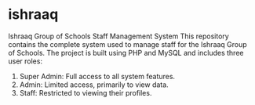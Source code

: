 # ishraaq
Ishraaq Group of Schools Staff Management System 
This repository contains the complete system used to manage staff for the Ishraaq Group of Schools.
The project is built using PHP and MySQL and includes three user roles:  
1. Super Admin: Full access to all system features. 
2. Admin: Limited access, primarily to view data.
3. Staff: Restricted to viewing their profiles.
